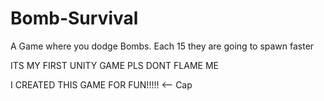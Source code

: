 # Bomb-Survival
A Game where you dodge Bombs. Each 15 they are going to spawn faster

ITS MY FIRST UNITY GAME PLS DONT FLAME ME 

I CREATED THIS GAME FOR FUN!!!!! <-- Cap
